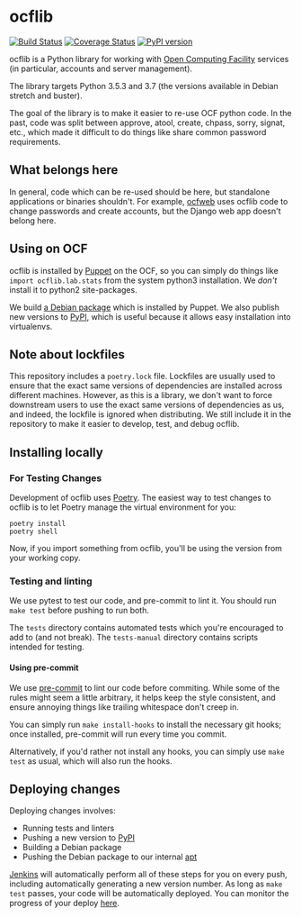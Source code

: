 # ocflib

[![Build Status](https://jenkins.ocf.berkeley.edu/buildStatus/icon?job=ocf/ocflib/master)](https://jenkins.ocf.berkeley.edu/job/ocf/job/ocflib/job/master)
[![Coverage Status](https://coveralls.io/repos/github/ocf/ocflib/badge.svg?branch=master)](https://coveralls.io/github/ocf/ocflib?branch=master)
[![PyPI version](https://badge.fury.io/py/ocflib.svg)](https://pypi.org/project/ocflib/)

ocflib is a Python library for working with [Open Computing Facility][ocf]
services (in particular, accounts and server management).

The library targets Python 3.5.3 and 3.7 (the versions available in Debian
stretch and buster).

The goal of the library is to make it easier to re-use OCF python code. In the
past, code was split between approve, atool, create, chpass, sorry, signat,
etc., which made it difficult to do things like share common password
requirements.

## What belongs here

In general, code which can be re-used should be here, but standalone
applications or binaries shouldn't. For example, [ocfweb][ocfweb] uses ocflib
code to change passwords and create accounts, but the Django web app doesn't
belong here.

## Using on OCF

ocflib is installed by [Puppet][puppet] on the OCF, so you can simply do things
like `import ocflib.lab.stats` from the system python3 installation. We _don't_
install it to python2 site-packages.

We build [a Debian package][debian-pkg] which is installed by Puppet. We also
publish new versions to [PyPI][pypi], which is useful because it allows easy
installation into virtualenvs.

## Note about lockfiles

This repository includes a `poetry.lock` file. Lockfiles are usually used to
ensure that the exact same versions of dependencies are installed across
different machines. However, as this is a library, we don't want to force
downstream users to use the exact same versions of dependencies as us, and
indeed, the lockfile is ignored when distributing. We still include it in the
repository to make it easier to develop, test, and debug ocflib.

## Installing locally

### For Testing Changes

Development of ocflib uses [Poetry](https://python-poetry.org/). The easiest way
to test changes to ocflib is to let Poetry manage the virtual environment for
you:

    poetry install
    poetry shell

Now, if you import something from ocflib, you'll be using the version from your
working copy.

### Testing and linting

We use pytest to test our code, and pre-commit to lint it. You should run
`make test` before pushing to run both.

The `tests` directory contains automated tests which you're encouraged to add to
(and not break). The `tests-manual` directory contains scripts intended for
testing.

#### Using pre-commit

We use [pre-commit][pre-commit] to lint our code before commiting. While some of
the rules might seem a little arbitrary, it helps keep the style consistent, and
ensure annoying things like trailing whitespace don't creep in.

You can simply run `make install-hooks` to install the necessary git hooks; once
installed, pre-commit will run every time you commit.

Alternatively, if you'd rather not install any hooks, you can simply use
`make test` as usual, which will also run the hooks.

## Deploying changes

Deploying changes involves:

- Running tests and linters
- Pushing a new version to [PyPI][pypi]
- Building a Debian package
- Pushing the Debian package to our internal [apt][apt]

[Jenkins][jenkins] will automatically perform all of these steps for you on
every push, including automatically generating a new version number. As long as
`make test` passes, your code will be automatically deployed. You can monitor
the progress of your deploy [here][jenkins].

[ocf]: https://www.ocf.berkeley.edu/
[ocfweb]: https://github.com/ocf/ocfweb/
[puppet]: https://github.com/ocf/puppet/
[pypi]: https://pypi.python.org/pypi/ocflib
[apt]: http://apt.ocf.berkeley.edu/
[jenkins]: https://jenkins.ocf.berkeley.edu/view/ocflib-deploy/
[debian-pkg]: http://apt.ocf.berkeley.edu/pool/main/p/python-ocflib/
[pre-commit]: http://pre-commit.com/
